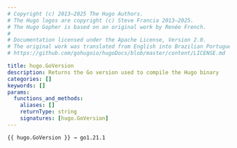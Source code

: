 ```yaml
---
# Copyright (c) 2013–2025 The Hugo Authors.
# The Hugo logos are copyright (c) Steve Francia 2013–2025.
# The Hugo Gopher is based on an original work by Renée French.
#
# Documentation licensed under the Apache License, Version 2.0.
# The original work was translated from English into Brazilian Portuguese.
# https://github.com/gohugoio/hugoDocs/blob/master/content/LICENSE.md

title: hugo.GoVersion
description: Returns the Go version used to compile the Hugo binary
categories: []
keywords: []
params:
  functions_and_methods:
    aliases: []
    returnType: string
    signatures: [hugo.GoVersion]
---
```


```go-html-template
{{ hugo.GoVersion }} → go1.21.1
```
